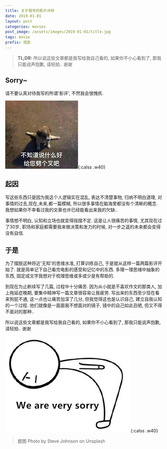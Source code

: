 ```yaml
---
title: 关于我写的影片评析
date: 2019-01-01
layout: post
categories: movies
post_image: /assets/images/2019-01-01/title.jpg
tags: movie
prefix: 观影
---
```

> **TL;DR:** 
> 所以说这些文章都是我写给我自己看的, 如果你不小心看到了, 那我只能说声抱歉, 请轻拍.. 谢谢

## Sorry~
请不要认真对待我写的所谓'影评', 不然我会很愧疚.


![dog](/assets/images/2019-01-01/dog.jpeg){:calss .w40}

## 起因
写这些东西只是因为我这个人逻辑实在混乱, 表达不清楚事物, 归纳不明白道理, 对事情的过去,现在,未来,都一篇模糊, 所以很多事情在脑海里都没有个清晰的概念. 我想如果你不幸看过我的文章也许已经能看出来我的欠缺..

事情想不明白, 认知和立场也就变得摇摆不定. 这是让人很痛苦的事情, 尤其现在过了30岁, 职场和家庭都需要我来做决策和发力的时候, 对一步之遥的未来都会变得没有自信.

## 于是
为了摆脱这种将近'无知'的思维水准, 打算训练自己, 于是就从这样一篇两篇影评开始了. 就是简单记下自己看完电影的感受和记忆中的东西. 多理一理思绪中抽象的东西, 固定成文字我想对于梳理思维或多或少是有帮助的. 

到现在为止断续写了几篇, 过程中十分痛苦. 因为从小就是不喜欢作文的那类人, 加上拖延症晚期, 要集中精神写一篇文章很容易让我疲劳. 写出来的东西至少现在看来狗屁不通, 这一点也让痛苦加深了几分, 但我觉得这也是认识自己, 建立自我认知的一个过程. 他们就像是一面面我不想面对的镜子, 镜中的自己如此丑陋, 但又不得不面对的那种..

所以说这些文章都是我写给我自己看的, 如果你不小心看到了, 那我只能说声抱歉, 请轻拍.. 谢谢

![dog](/assets/images/2019-01-01/sorry.jpeg){:calss .w40}


> 题图 Photo by Steve Johnson on Unsplash